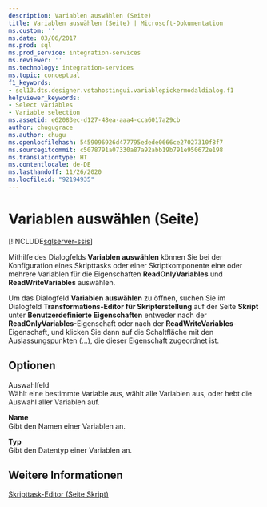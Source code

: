 ```yaml
---
description: Variablen auswählen (Seite)
title: Variablen auswählen (Seite) | Microsoft-Dokumentation
ms.custom: ''
ms.date: 03/06/2017
ms.prod: sql
ms.prod_service: integration-services
ms.reviewer: ''
ms.technology: integration-services
ms.topic: conceptual
f1_keywords:
- sql13.dts.designer.vstahostingui.variablepickermodaldialog.f1
helpviewer_keywords:
- Select variables
- Variable selection
ms.assetid: e62083ec-d127-48ea-aaa4-cca6017a29cb
author: chugugrace
ms.author: chugu
ms.openlocfilehash: 5459096926d477795edede0666ce27027310f8f7
ms.sourcegitcommit: c5078791a07330a87a92abb19b791e950672e198
ms.translationtype: HT
ms.contentlocale: de-DE
ms.lasthandoff: 11/26/2020
ms.locfileid: "92194935"
---
```

# <a name="select-variables-page"></a>Variablen auswählen (Seite)

[!INCLUDE[sqlserver-ssis](../../includes/applies-to-version/sqlserver-ssis.md)]


  Mithilfe des Dialogfelds **Variablen auswählen** können Sie bei der Konfiguration eines Skripttasks oder einer Skriptkomponente eine oder mehrere Variablen für die Eigenschaften **ReadOnlyVariables** und **ReadWriteVariables** auswählen.  
  
 Um das Dialogfeld **Variablen auswählen** zu öffnen, suchen Sie im Dialogfeld **Transformations-Editor für Skripterstellung** auf der Seite **Skript** unter **Benutzerdefinierte Eigenschaften** entweder nach der **ReadOnlyVariables**-Eigenschaft oder nach der **ReadWriteVariables**-Eigenschaft, und klicken Sie dann auf die Schaltfläche mit den Auslassungspunkten (...), die dieser Eigenschaft zugeordnet ist.  
  
## <a name="options"></a>Optionen  
 Auswahlfeld  
 Wählt eine bestimmte Variable aus, wählt alle Variablen aus, oder hebt die Auswahl aller Variablen auf.  
  
 **Name**  
 Gibt den Namen einer Variablen an.  
  
 **Typ**  
 Gibt den Datentyp einer Variablen an.  
  
## <a name="see-also"></a>Weitere Informationen  
 [Skripttask-Editor &#40;Seite Skript&#41;](./script-task.md)  
  
